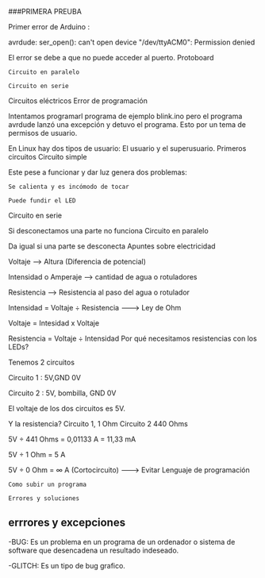 ###PRIMERA PREUBA

Primer error de Arduino :

avrdude: ser_open(): can't open device "/dev/ttyACM0": Permission denied

El error se debe a que no puede acceder al puerto.
Protoboard

    Circuito en paralelo

    Circuito en serie

                     
Circuitos eléctricos
Error de programación

Intentamos programarl programa de ejemplo blink.ino pero el programa avrdude lanzó una excepción y detuvo el programa. Esto por un tema de permisos de usuario.

En Linux hay dos tipos de usuario: El usuario y el superusuario.
Primeros circuitos
Circuito simple

Este pese a funcionar y dar luz genera dos problemas:

    Se calienta y es incómodo de tocar

    Puede fundir el LED

Circuito en serie

Si desconectamos una parte no funciona
Circuito en paralelo

Da igual si una parte se desconecta
Apuntes sobre electricidad

Voltaje --> Altura (Diferencia de potencial)

Intensidad o Amperaje --> cantidad de agua o rotuladores

Resistencia --> Resistencia al paso del agua o rotulador

Intensidad = Voltaje ÷ Resistencia ---> Ley de Ohm

Voltaje = Intesidad x Voltaje

Resistencia = Voltaje ÷ Intensidad
Por qué necesitamos resistencias con los LEDs?

Tenemos 2 circuitos

Circuito 1 : 5V,GND 0V

Circuito 2 : 5V, bombilla, GND 0V

El voltaje de los dos circuitos es 5V.

Y la resistencia? Circuito 1, 1 Ohm Circuito 2 440 Ohms

5V ÷ 441 Ohms = 0,01133 A = 11,33 mA

5V ÷ 1 Ohm = 5 A

5V ÷ 0 Ohm = ∞ A (Cortocircuito) ---> Evitar
Lenguaje de programación

    Como subir un programa

    Errores y soluciones


## errrores y excepciones
-BUG: Es un problema en un programa de un ordenador o sistema de software que desencadena un resultado indeseado.

-GLITCH: Es un tipo de bug grafico.


